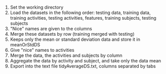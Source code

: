 1) Set the working directory
2) Load the datasets in the following order: testing data, training data, training activities, testing activities, features, training subjects, testing subjects
3) "Nice" names are given to the columns
4) Merge these datasets by row (training merged with testing)
5) Keeps only the mean or standard deviation data and store it in meanOrStdDS
6) Give "nice" names to activities
7) Merge the data, the activities and subjects by column
8) Aggregate the data by activity and subject, and take only the data mean
9) Export into the text file tidyAverageDS.txt, columns separated by tabs